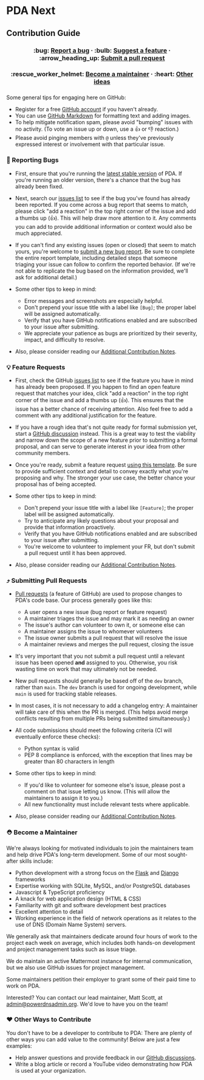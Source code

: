 # PDA Next

## Contribution Guide

<div align="center">
  <h3>
    :bug: <a href="#bug-reporting-bugs">Report a bug</a> &middot;
    :bulb: <a href="#bulb-feature-requests">Suggest a feature</a> &middot;
    :arrow_heading_up: <a href="#arrow_heading_up-submitting-pull-requests">Submit a pull request</a>
  </h3>
  <h3>
    :rescue_worker_helmet: <a href="#rescue_worker_helmet-become-a-maintainer">Become a maintainer</a> &middot;
    :heart: <a href="#heart-other-ways-to-contribute">Other ideas</a>
  </h3>
</div>
<h3></h3>

Some general tips for engaging here on GitHub:

* Register for a free [GitHub account](https://github.com/signup) if you haven't already.
* You can use [GitHub Markdown](https://docs.github.com/en/get-started/writing-on-github/getting-started-with-writing-and-formatting-on-github/basic-writing-and-formatting-syntax) for formatting text and adding images.
* To help mitigate notification spam, please avoid "bumping" issues with no activity. (To vote an issue up or down, use a :thumbsup: or :thumbsdown: reaction.)
* Please avoid pinging members with `@` unless they've previously expressed interest or involvement with that particular issue.

### :bug: Reporting Bugs

* First, ensure that you're running the [latest stable version](https://github.com/PowerDNS-Admin/pda-next/releases) of PDA. If you're running an older version, there's a chance that the bug has already been fixed.

* Next, search our [issues list](https://github.com/PowerDNS-Admin/pda-next/issues?q=is%3Aissue) to see if the bug you've found has already been reported. If you come across a bug report that seems to match, please click "add a reaction" in the top right corner of the issue and add a thumbs up (:thumbsup:). This will help draw more attention to it. Any comments you can add to provide additional information or context would also be much appreciated.

* If you can't find any existing issues (open or closed) that seem to match yours, you're welcome to
[submit a new bug report](https://github.com/PowerDNS-Admin/pda-next/issues/new?label=type%3A+bug&template=bug_report.yaml).
Be sure to complete the entire report template, including detailed steps that someone triaging your issue
can follow to confirm the reported behavior. (If we're not able to replicate the bug based on the information
provided, we'll ask for additional detail.)

* Some other tips to keep in mind:
  * Error messages and screenshots are especially helpful.
  * Don't prepend your issue title with a label like `[Bug]`; the proper label will be assigned automatically.
  * Verify that you have GitHub notifications enabled and are subscribed to your issue after submitting.
  * We appreciate your patience as bugs are prioritized by their severity, impact, and difficulty to resolve.

* Also, please consider reading our
[Additional Contribution Notes](https://github.com/PowerDNS-Admin/pda-next/blob/main/docs/wiki/contributing/README.md).

### :bulb: Feature Requests

* First, check the GitHub [issues list](https://github.com/PowerDNS-Admin/pda-next/issues?q=is%3Aissue) to see if the feature you have in mind has already been proposed. If you happen to find an open feature request that matches your idea, click "add a reaction" in the top right corner of the issue and add a thumbs up (:thumbsup:). This ensures that the issue has a better chance of receiving attention. Also feel free to add a comment with any additional justification for the feature.

* If you have a rough idea that's not quite ready for formal submission yet, start a [GitHub discussion](https://github.com/PowerDNS-Admin/pda-next/discussions) instead. This is a great way to test the viability and narrow down the scope of a new feature prior to submitting a formal proposal, and can serve to generate interest in your idea from other community members.

* Once you're ready, submit a feature request [using this template](https://github.com/PowerDNS-Admin/pda-next/issues/new?label=type%3A+feature&template=feature_request.yaml). Be sure to provide sufficient context and detail to convey exactly what you're proposing and why. The stronger your use case, the better chance your proposal has of being accepted.

* Some other tips to keep in mind:
  * Don't prepend your issue title with a label like `[Feature]`; the proper label will be assigned automatically.
  * Try to anticipate any likely questions about your proposal and provide that information proactively.
  * Verify that you have GitHub notifications enabled and are subscribed to your issue after submitting.
  * You're welcome to volunteer to implement your FR, but don't submit a pull request until it has been approved.

* Also, please consider reading our
[Additional Contribution Notes](https://github.com/PowerDNS-Admin/pda-next/blob/main/docs/wiki/contributing/README.md).

### :arrow_heading_up: Submitting Pull Requests

* [Pull requests](https://docs.github.com/en/pull-requests) (a feature of GitHub) are used to propose changes to PDA's code base. Our process generally goes like this:
  * A user opens a new issue (bug report or feature request)
  * A maintainer triages the issue and may mark it as needing an owner
  * The issue's author can volunteer to own it, or someone else can
  * A maintainer assigns the issue to whomever volunteers
  * The issue owner submits a pull request that will resolve the issue
  * A maintainer reviews and merges the pull request, closing the issue

* It's very important that you not submit a pull request until a relevant issue has been opened **and** assigned to you. Otherwise, you risk wasting time on work that may ultimately not be needed.

* New pull requests should generally be based off of the `dev` branch, rather than `main`. The `dev` branch is used for ongoing development, while `main` is used for tracking stable releases.

* In most cases, it is not necessary to add a changelog entry: A maintainer will take care of this when the PR is merged. (This helps avoid merge conflicts resulting from multiple PRs being submitted simultaneously.)

* All code submissions should meet the following criteria (CI will eventually enforce these checks):
  * Python syntax is valid
  * PEP 8 compliance is enforced, with the exception that lines may be
      greater than 80 characters in length

* Some other tips to keep in mind:
  * If you'd like to volunteer for someone else's issue, please post a comment on that issue letting us know. (This will allow the maintainers to assign it to you.)
  * All new functionality must include relevant tests where applicable.

* Also, please consider reading our
[Additional Contribution Notes](https://github.com/PowerDNS-Admin/pda-next/blob/main/docs/wiki/contributing/README.md).

### :rescue_worker_helmet: Become a Maintainer

We're always looking for motivated individuals to join the maintainers team and help drive PDA's long-term development. Some of our most sought-after skills include:

* Python development with a strong focus on the [Flask](https://flask.palletsprojects.com/) and [Django](https://www.djangoproject.com/) frameworks
* Expertise working with SQLite, MySQL, and/or PostgreSQL databases
* Javascript & TypeScript proficiency
* A knack for web application design (HTML & CSS)
* Familiarity with git and software development best practices
* Excellent attention to detail
* Working experience in the field of network operations as it relates to the use of DNS (Domain Name System) servers.

We generally ask that maintainers dedicate around four hours of work to the project each week on average, which includes both hands-on development and project management tasks such as issue triage.

We do maintain an active Mattermost instance for internal communication, but we also use GitHub issues for project management.

Some maintainers petition their employer to grant some of their paid time to work on PDA.

Interested? You can contact our lead maintainer, Matt Scott, at admin@powerdnsadmin.org. We'd love to have you on the team!

### :heart: Other Ways to Contribute

You don't have to be a developer to contribute to PDA: There are plenty of other ways you can add value to the community! Below are just a few examples:

* Help answer questions and provide feedback in our [GitHub discussions](https://github.com/PowerDNS-Admin/pda-next/discussions).
* Write a blog article or record a YouTube video demonstrating how PDA is used at your organization.
